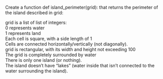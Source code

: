 Create a function def island_perimeter(grid): that returns the perimeter of the island described in grid:

grid is a list of list of integers: <br>
0 represents water <br>
1 represents land <br> 
Each cell is square, with a side length of 1 <br>
Cells are connected horizontally/vertically (not diagonally). <br>
grid is rectangular, with its width and height not exceeding 100 <br>
The grid is completely surrounded by water <br>
There is only one island (or nothing). <br>
The island doesn’t have “lakes” (water inside that isn’t connected to the water surrounding the island). <br>
